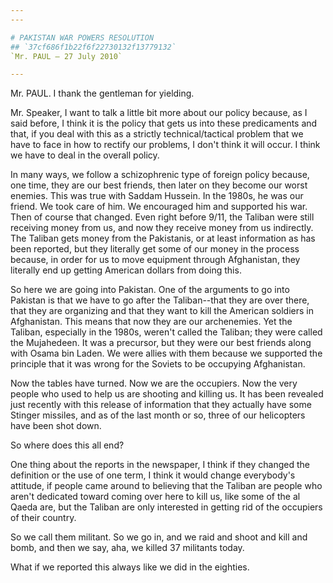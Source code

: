 ```yaml
---
---

# PAKISTAN WAR POWERS RESOLUTION
## `37cf686f1b22f6f22730132f13779132`
`Mr. PAUL — 27 July 2010`

---
```



Mr. PAUL. I thank the gentleman for yielding.

Mr. Speaker, I want to talk a little bit more about our policy 
because, as I said before, I think it is the policy that gets us into 
these predicaments and that, if you deal with this as a strictly 
technical/tactical problem that we have to face in how to rectify our 
problems, I don't think it will occur. I think we have to deal in the 
overall policy.

In many ways, we follow a schizophrenic type of foreign policy 
because, one time, they are our best friends, then later on they become 
our worst enemies. This was true with Saddam Hussein. In the 1980s, he 
was our friend. We took care of him. We encouraged him and supported 
his war. Then of course that changed. Even right before 9/11, the 
Taliban were still receiving money from us, and now they receive money 
from us indirectly. The Taliban gets money from the Pakistanis, or at 
least information as has been reported, but they literally get some of 
our money in the process because, in order for us to move equipment 
through Afghanistan, they literally end up getting American dollars 
from doing this.

So here we are going into Pakistan. One of the arguments to go into 
Pakistan is that we have to go after the Taliban--that they are over 
there, that they are organizing and that they want to kill the American 
soldiers in Afghanistan. This means that now they are our archenemies. 
Yet the Taliban, especially in the 1980s, weren't called the Taliban; 
they were called the Mujahedeen. It was a precursor, but they were our 
best friends along with Osama bin Laden. We were allies with them 
because we supported the principle that it was wrong for the Soviets to 
be occupying Afghanistan.

Now the tables have turned. Now we are the occupiers. Now the very 
people who used to help us are shooting and killing us. It has been 
revealed just recently with this release of information that they 
actually have some Stinger missiles, and as of the last month or so, 
three of our helicopters have been shot down.



So where does this all end?

One thing about the reports in the newspaper, I think if they changed 
the definition or the use of one term, I think it would change 
everybody's attitude, if people came around to believing that the 
Taliban are people who aren't dedicated toward coming over here to kill 
us, like some of the al Qaeda are, but the Taliban are only interested 
in getting rid of the occupiers of their country.

So we call them militant. So we go in, and we raid and shoot and kill 
and bomb, and then we say, aha, we killed 37 militants today.

What if we reported this always like we did in the eighties.